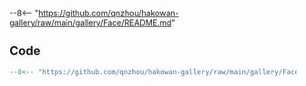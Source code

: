 --8<-- "https://github.com/qnzhou/hakowan-gallery/raw/main/gallery/Face/README.md"

## Code

```py
--8<-- "https://github.com/qnzhou/hakowan-gallery/raw/main/gallery/Face/face.py"
```
